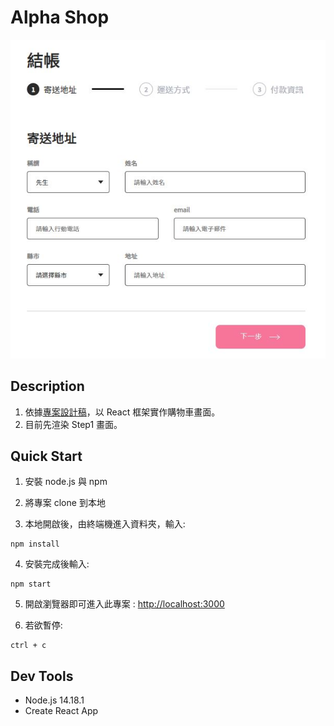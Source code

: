 # Alpha Shop

![Screenshot of Alpha Shop Step1](./public/image/Step1_screenshot.JPG)

## Description

1. 依據[專案設計稿](https://www.figma.com/file/8D1kUmCDV02GGGroemX8SF/ACCapstone%3A-Frontend-UI?node-id=3%3A5)，以 React 框架實作購物車畫面。
2. 目前先渲染 Step1 畫面。

## Quick Start

1. 安裝 node.js 與 npm

2. 將專案 clone 到本地

3. 本地開啟後，由終端機進入資料夾，輸入:

```
npm install
```

4. 安裝完成後輸入:

```
npm start
```

5. 開啟瀏覽器即可進入此專案 : [http://localhost:3000](http://localhost:3000)

6. 若欲暫停:

```
ctrl + c
```

## Dev Tools

- Node.js 14.18.1
- Create React App
